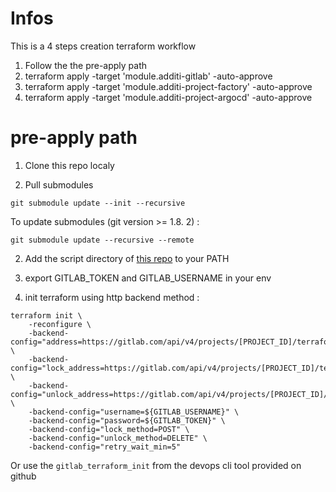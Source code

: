 # Infos

This is a 4 steps creation terraform workflow
  1. Follow the the pre-apply path
  2. terraform apply -target 'module.additi-gitlab' -auto-approve
  3. terraform apply -target 'module.additi-project-factory' -auto-approve
  4. terraform apply -target 'module.additi-project-argocd' -auto-approve

# pre-apply path

1. Clone this repo localy

2. Pull submodules

```shell
git submodule update --init --recursive
```

To update submodules (git version >= 1.8. 2) :
```shell
git submodule update --recursive --remote
```

2. Add the script directory of [this repo](git@gitlab.com:additi/internal/dsi-devops-engineers/infrastructure-configuration-docker-gitlabci-terraform.git) to your PATH

3. export GITLAB_TOKEN and GITLAB_USERNAME in your env

4. init terraform using http backend method :

```
terraform init \
    -reconfigure \
    -backend-config="address=https://gitlab.com/api/v4/projects/[PROJECT_ID]/terraform/state/tfstate" \
    -backend-config="lock_address=https://gitlab.com/api/v4/projects/[PROJECT_ID]/terraform/state/tfstate/lock" \
    -backend-config="unlock_address=https://gitlab.com/api/v4/projects/[PROJECT_ID]/terraform/state/tfstate/lock" \
    -backend-config="username=${GITLAB_USERNAME}" \
    -backend-config="password=${GITLAB_TOKEN}" \
    -backend-config="lock_method=POST" \
    -backend-config="unlock_method=DELETE" \
    -backend-config="retry_wait_min=5"
```

Or use the `gitlab_terraform_init` from the devops cli tool provided on github
